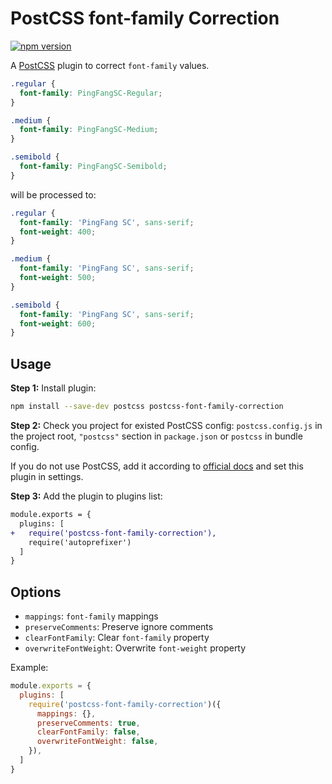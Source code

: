 # PostCSS font-family Correction

[![npm version](https://img.shields.io/npm/v/postcss-font-family-correction.svg)](https://www.npmjs.com/package/postcss-font-family-correction)

A [PostCSS] plugin to correct `font-family` values.

[PostCSS]: https://github.com/postcss/postcss

```css
.regular {
  font-family: PingFangSC-Regular;
}

.medium {
  font-family: PingFangSC-Medium;
}

.semibold {
  font-family: PingFangSC-Semibold;
}
```

will be processed to:

```css
.regular {
  font-family: 'PingFang SC', sans-serif;
  font-weight: 400;
}

.medium {
  font-family: 'PingFang SC', sans-serif;
  font-weight: 500;
}

.semibold {
  font-family: 'PingFang SC', sans-serif;
  font-weight: 600;
}
```

## Usage

**Step 1:** Install plugin:

```sh
npm install --save-dev postcss postcss-font-family-correction
```

**Step 2:** Check you project for existed PostCSS config: `postcss.config.js`
in the project root, `"postcss"` section in `package.json`
or `postcss` in bundle config.

If you do not use PostCSS, add it according to [official docs]
and set this plugin in settings.

**Step 3:** Add the plugin to plugins list:

```diff
module.exports = {
  plugins: [
+   require('postcss-font-family-correction'),
    require('autoprefixer')
  ]
}
```

[official docs]: https://github.com/postcss/postcss#usage

## Options

- `mappings`: `font-family` mappings
- `preserveComments`: Preserve ignore comments
- `clearFontFamily`: Clear `font-family` property
- `overwriteFontWeight`: Overwrite `font-weight` property

Example:

```js
module.exports = {
  plugins: [
    require('postcss-font-family-correction')({
      mappings: {},
      preserveComments: true,
      clearFontFamily: false,
      overwriteFontWeight: false,
    }),
  ]
}
```

